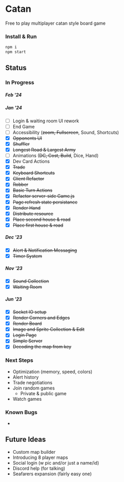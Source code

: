 # Catan
Free to play multiplayer catan style board game

### Install & Run
```bash
npm i
npm start
```

## Status
### In Progress
  ##### Feb '24
  ##### Jan '24
  - [ ] Login & waiting room UI rework
  - [ ] End Game
  - [ ] Accessibility (~~zoom, Fullscreen~~, Sound, Shortcuts)
  - [x] ~~Opponents UI~~
  - [x] ~~Shuffler~~
  - [x] ~~Longest Road & Largest Army~~
  - [ ] Animations (~~DC, Cost, Build~~, Dice, Hand)
  - [x] Dev Card Actions
  - [x] ~~Trade~~
  - [x] ~~Keyboard Shortcuts~~
  - [x] ~~Client Refactor~~
  - [x] ~~Robber~~
  - [x] ~~Basic Turn Actions~~
  - [x] ~~Refactor server-side Game.js~~
  - [x] ~~Page refresh state persistance~~
  - [x] ~~Render Hand~~
  - [x] ~~Distribute resource~~
  - [x] ~~Place second house & road~~
  - [x]  ~~Place first house & road~~
  ##### Dec '23
  - [x] ~~Alert & Notification Messaging~~
  - [x] ~~Timer System~~
  ##### Nov '23
  - [x] ~~Sound Collection~~
  - [x] ~~Waiting Room~~
  ##### Jun '23
  - [x] ~~Socket IO setup~~
  - [x] ~~Render Corners and Edges~~
  - [x] ~~Render Board~~
  - [x] ~~Image and Sprite Collection & Edit~~
  - [x] ~~Login Page~~
  - [x] ~~Simple Server~~
  - [x] ~~Decoding the map from key~~
### Next Steps
  - Optimization (memory, speed, colors)
  - Alert history
  - Trade negotiations
  - Join random games
    - Private & public game
  - Watch games

### Known Bugs
  -

## Future Ideas
- Custom map builder
- Introducing 8 player maps
- Social login (w pic and/or just a name/id)
- Discord help (for talking)
- Seafarers expansion (fairly easy one)
